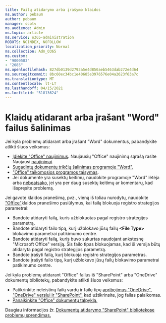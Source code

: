 ```yaml
---
title: Failų atidarymo arba įrašymo klaidos
ms.author: pebaum
author: pebaum
manager: scotv
ms.audience: Admin
ms.topic: article
ms.service: o365-administration
ROBOTS: NOINDEX, NOFOLLOW
localization_priority: Normal
ms.collection: Adm_O365
ms.custom:
- "9000583"
- "2685"
ms.openlocfilehash: 827db0139d2793a5e4d850aeb5463dab272e4d64
ms.sourcegitcommit: 8bc60ec34bc1e40685e3976576e04a2623f63a7c
ms.translationtype: MT
ms.contentlocale: lt-LT
ms.lasthandoff: 04/15/2021
ms.locfileid: "51813624"
---
```

# <a name="resolve-errors-opening-or-saving-word-files"></a>Klaidų atidarant arba įrašant "Word" failus šalinimas

Jei kyla problemų atidarant arba įrašant "Word" dokumentus, pabandykite atlikti šiuos veiksmus:

- [Įdiekite "Office" naujinimus](https://support.office.com/article/2ab296f3-7f03-43a2-8e50-46de917611c5). Naujausių "Office" naujinimų sąrašą rasite Naujausi [naujinimai](https://docs.microsoft.com/officeupdates/office-updates-msi).
- [Sugadintų dokumentų trikčių šalinimas programoje "Word".](https://docs.microsoft.com/office/troubleshoot/word/damaged-documents-in-word)
- ["Office" taikomosios programos taisymas](https://support.office.com/Article/Repair-an-Office-application-7821d4b6-7c1d-4205-aa0e-a6b40c5bb88b).
- Jei dokumente yra susektų keitimų, naudokite programoje "Word" lėtėja arba [nebeatsako,](https://docs.microsoft.com/office/troubleshoot/word/word-stops-responding) jei yra per daug susektų keitimų ar komentarų, kad išspręsite problemą.

Jei gavote klaidos pranešimą, pvz., vieną iš toliau nurodytų, naudokite ["Office"](https://docs.microsoft.com/office/troubleshoot/settings/file-blocked-in-office)klaidos pranešimo pasiūlymus, kai failą blokuoja registro strategijos parametrai:

- Bandote atidaryti failą, kuris užblokuotas pagal registro strategijos parametrą.
- Bandote atidaryti failo tipą, kurį užblokavo jūsų failų **\<File Type\>** blokavimo parametrai patikimumo centre.
- Bandote atidaryti failą, kuris buvo sukurtas naudojant ankstesnę "Microsoft Office" versiją. Šis failo tipas blokuojamas, kad ši versija būtų atidaryta pagal registro strategijos parametrą.
- Bandote įrašyti failą, kurį blokuoja registro strategijos parametras.
- Bandote įrašyti failo tipą, kurį užblokavo jūsų failų blokavimo parametrai patikimumo centre.

Jei kyla problemų atidarant "Office" failus iš "SharePoint" arba "OneDrive" dokumentų bibliotekų, pabandykite atlikti šiuos veiksmus:

- Patikrinkite neleistinų failų vardų ir failų tipų [apribojimus "OneDrive", "OneDrive" verslui ir "SharePoint",](https://support.office.com/article/64883a5d-228e-48f5-b3d2-eb39e07630fa) kad užtikrinsite, jog failas palaikomas. 
- [Panaikinkite "Office" dokumentų talpyklą.](https://support.office.com/article/b1d3765e-d71b-4bb8-99ca-acd22c42995d
) 

Daugiau informacijos žr. [Dokumentų atidarymo "SharePoint" bibliotekose problemų sprendimas.](https://support.office.com/article/31329fa1-4ad0-47fc-95d8-bb0c5b12a536)